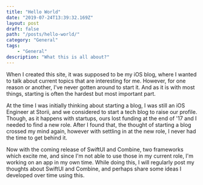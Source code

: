 ```yaml
---
title: "Hello World"
date: "2019-07-24T13:39:32.169Z"
layout: post
draft: false
path: "/posts/hello-world/"
category: "General"
tags:
	- "General"
description: "What this is all about?"
---
```


When I created this site, it was supposed to be my iOS blog, where I wanted to talk about current topics that are interesting for me. However, for one reason or another, I've never gotten around to start it. And as it is with most things, starting is often the hardest but most important part.

At the time I was initially thinking about starting a blog, I was still an iOS Engineer at Storii, and we considered to start a tech blog to raise our profile. Though, as it happens with startups, ours lost funding at the end of '17 and I needed to find a new role. After I found that, the thought of starting a blog crossed my mind again, however with settling in at the new role, I never had the time to get behind it.

Now with the coming release of SwiftUI and Combine, two frameworks which excite me, and since I'm not able to use those in my current role, I'm working on an app in my own time.
While doing this, I will regularly post my thoughts about SwiftUI and Combine, and perhaps share some ideas I developed over time using this.